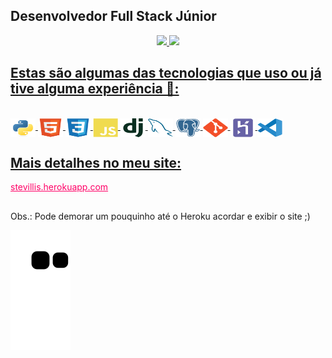 ## Desenvolvedor Full Stack Júnior
<div align="center">
    <a href="https://github.com/stevillis">
        <img height="180em"
            src="https://github-readme-stats.vercel.app/api?username=stevillis&show_icons=true&theme=dracula&include_all_commits=true&count_private=true" />
        <img height="180em"
            src="https://github-readme-stats.vercel.app/api/top-langs/?username=stevillis&layout=compact&langs_count=7&theme=dracula" />
</div>
 
## Estas são algumas das tecnologias que uso ou já tive alguma experiência 📢:
  
  <div style="display: inline_block;">
  <br>
    <img align="center" alt="Python" height="30" width="40"
        src="https://raw.githubusercontent.com/devicons/devicon/master/icons/python/python-original.svg">
    <img align="center" alt="HTML5" height="30" width="40"
        src="https://raw.githubusercontent.com/devicons/devicon/master/icons/html5/html5-original.svg">
    <img align="center" alt="CSS3" height="30" width="40"
        src="https://raw.githubusercontent.com/devicons/devicon/master/icons/css3/css3-original.svg">
    <img align="center" alt="JavaScript" height="30" width="40"
        src="https://raw.githubusercontent.com/devicons/devicon/master/icons/javascript/javascript-plain.svg">
    <img align="center" alt="Django" height="30" width="40"
        src="https://github.com/devicons/devicon/blob/master/icons/django/django-plain.svg">
    <img align="center" alt="MySQL" height="30" width="40"
        src="https://github.com/devicons/devicon/blob/master/icons/mysql/mysql-plain.svg">
    <img align="center" alt="PostgreSQL" height="30" width="40"
        src="https://github.com/devicons/devicon/blob/master/icons/postgresql/postgresql-plain.svg">
    <img align="center" alt="Git" height="30" width="40"
        src="https://github.com/devicons/devicon/blob/master/icons/git/git-plain.svg">
    <img align="center" alt="Heroku" height="30" width="40"
        src="https://github.com/devicons/devicon/blob/master/icons/heroku/heroku-plain.svg">
    <img align="center" alt="VSCode" height="30" width="40"
        src="https://github.com/devicons/devicon/blob/master/icons/vscode/vscode-original.svg">
</div>



## Mais detalhes no meu site: <br>
<a href="https://stevillis.herokuapp.com/" target="_blank" style="color:#ff0066;">stevillis.herokuapp.com</a>
##
Obs.: Pode demorar um pouquinho até o Heroku acordar e exibir o site ;)


![Snake animation](https://github.com/stevillis/stevillis/blob/output/github-contribution-grid-snake.svg)
